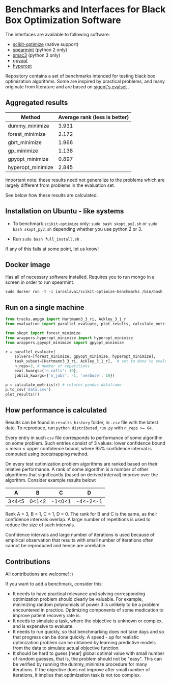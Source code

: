 # Benchmarks and Interfaces for Black Box Optimization Software

The interfaces are available to following software:

* [scikit-optimize](https://github.com/scikit-optimize/scikit-optimize/) (native support)
* [spearmint](https://github.com/HIPS/Spearmint) (python 2 only)
* [smac3](https://github.com/automl/SMAC3) (python 3 only)
* [gpyopt](https://github.com/SheffieldML/GPyOpt)
* [hyperopt](https://github.com/hyperopt/hyperopt)

Repository contains a set of benchmarks intended for testing black
box optimization algorithms. Some are inspired by practical problems,
and many originate from literature and are based on [sigopt's evalset](https://github.com/sigopt/evalset) .


## Aggregated results

|Method|Average rank (less is better)|
|------|------------|
dummy_minimize | 3.931
forest_minimize | 2.172
gbrt_minimize | 1.966
gp_minimize | 1.138
gpyopt_minimize | 0.897
hyperopt_minimize | 2.845

Important note: these results need not generalize to the problems which
are largely different from problems in the evaluation set.

See below how these results are calculated.

## Installation on Ubuntu - like systems ##

* To benchmark `scikit-optimize` only: `sudo bash skopt_py2.sh` or
`sudo bash skopt_py3.sh` depending whether you use python 2 or 3.

* Run `sudo bash full_install.sh` .

If any of this fails at some point, let us know!


## Docker image ##

Has all of necessary software installed. Requires you to run mongo in
a screen in order to run spearmint.

```
sudo docker run -t -i iaroslavai/scikit-optimize-benchmarks /bin/bash
```

## Run on a single machine ##

```python
from tracks.ampgo import Hartmann3_3_ri, Ackley_3_1_r
from evaluation import parallel_evaluate, plot_results, calculate_metrics

from skopt import forest_minimize
from wrappers.hyperopt_minimize import hyperopt_minimize
from wrappers.gpyopt_minimize import gpyopt_minimize

r = parallel_evaluate(
    solvers=[forest_minimize, gpyopt_minimize, hyperopt_minimize],
    task_subset=[Hartmann3_3_ri, Ackley_3_1_r],  # set to None to evaluate on all tasks
    n_reps=2, # number of repetitions
    eval_kwargs={'n_calls': 10},
    joblib_kwargs={'n_jobs': -1, 'verbose': 10})

p = calculate_metrics(r) # returns pandas dataframe
p.to_csv('data.csv')
plot_results(r)
```



## How performance is calculated

Results can be found in `results_history` folder, in `.csv` file
 with the latest date. To reproduce, run `python distributed_run.py`
 with `n_reps >= 64`.

Every entry in such `csv` file corresponds to performance of some
algorithm on some problem. Such entries consist of 3 values:
lower confidence bound < mean < upper confidence bound,
where 95% confidence interval is computed using bootstrapping method.

On every test optimization problem algorithms are ranked based on their
relative performance. A rank of some algorithm is a number of other
algorithms that significantly (based on derived interval) improve over
the algorithm. Consider example results below:

| A | B | C | D |
|---|---|---|---|
3<4<5|0<1<2|-1<0<1|-4<-2<-1|

Rank A = 3, B = 1, C = 1, D = 0. The rank for B and C is the same, as their
confidence intervals overlap. A large number of repetitions is used
to reduce the size of such intervals.

Confidence intervals and large number of iterations is used because
of empirical observation that results with small number of iterations
often cannot be reproduced and hence are unreliable.

## Contributions

All contributions are welcome! :)

If you want to add a benchmark, consider this:

* It needs to have practical relevance and solving corresponding
optimization problem should clearly be valuable. For example, minimizing
random polynomials of power 3 is unlikely to be a problem encountered in
practice. Optimizing components of some medication to improve patient
recovery rate is.
* It needs to simulate a task, where the objective is unknown or complex,
and is expensive to evaluate.
* It needs to run quickly, so that benchmarking does not take days and
 so that progress can be done quickly. A speed - up for realistic
 optimization problem can be obtained by learning predictive models
 from the data to simulate actual objective function.
* It should be hard to guess [near] global optimal value with small
number of random guesses, that is, the problem should not be "easy".
This can be verified by running the dummy_minimize
procedure for many iterations. If the objective does not improve after
small number of iterations, it implies that optimization task is not
too complex.